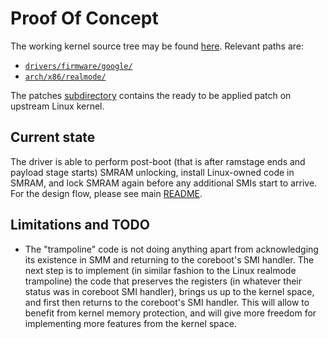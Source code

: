 # Proof Of Concept
The working kernel source tree may be found [here](https://github.com/micgor32/linux).
Relevant paths are:
 - [`drivers/firmware/google/`](https://github.com/micgor32/linux/tree/master/drivers/firmware/google)
 - [`arch/x86/realmode/`](https://github.com/micgor32/linux/tree/master/arch/x86/realmode)

The patches [subdirectory](patches/) contains the ready to be applied patch on upstream Linux kernel.

## Current state
The driver is able to perform post-boot (that is after ramstage ends and payload stage starts) SMRAM unlocking, install
Linux-owned code in SMRAM, and lock SMRAM again before any additional SMIs start to arrive. For the design flow, please see
main [README](../README.md).

## Limitations and TODO
 - The "trampoline" code is not doing anything apart from acknowledging its existence in SMM and returning
 to the coreboot's SMI handler. The next step is to implement (in similar fashion to the Linux realmode trampoline)
 the code that preserves the registers (in whatever their status was in coreboot SMI handler), brings us up to the
 kernel space, and first then returns to the coreboot's SMI handler. This will allow to benefit from kernel memory 
 protection, and will give more freedom for implementing more features from the kernel space.
